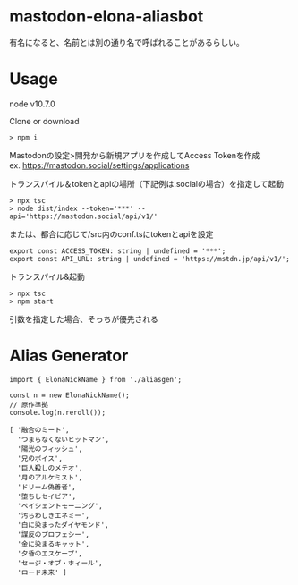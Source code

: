 # mastodon-elona-aliasbot
有名になると、名前とは別の通り名で呼ばれることがあるらしい。

# Usage
node v10.7.0

Clone or download

```
> npm i
```

Mastodonの設定>開発から新規アプリを作成してAccess Tokenを作成  
ex. https://mastodon.social/settings/applications

トランスパイル＆tokenとapiの場所（下記例は.socialの場合）を指定して起動

```
> npx tsc
> node dist/index --token='***' --api='https://mastodon.social/api/v1/'
```

または、都合に応じて/src内のconf.tsにtokenとapiを設定
```
export const ACCESS_TOKEN: string | undefined = '***';
export const API_URL: string | undefined = 'https://mstdn.jp/api/v1/';
```

トランスパイル&起動
```
> npx tsc
> npm start
```

引数を指定した場合、そっちが優先される

# Alias Generator
```
import { ElonaNickName } from './aliasgen';

const n = new ElonaNickName();
// 原作準拠
console.log(n.reroll());
```

```
[ '融合のミート',
  'つまらなくないヒットマン',
  '陽光のフィッシュ',
  '兄のボイス',
  '巨人殺しのメテオ',
  '月のアルケミスト',
  'ドリーム偽善者',
  '堕ちしセイビア',
  'ペイシェントモーニング',
  '汚らわしきエネミー',
  '白に染まったダイヤモンド',
  '謀反のプロフェシー',
  '金に染まるキャット',
  '夕昏のエスケープ',
  'セージ・オブ・ホィール',
  'ロード未来' ]
```
